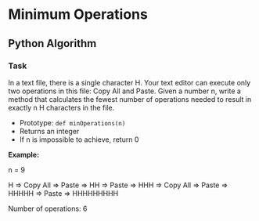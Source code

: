 # Minimum Operations

## Python Algorithm

### Task

In a text file, there is a single character H. Your text editor can execute only two operations in this file: Copy All and Paste. Given a number n, write a method that calculates the fewest number of operations needed to result in exactly n H characters in the file.

- Prototype: `def minOperations(n)`
- Returns an integer
- If n is impossible to achieve, return 0

**Example:**

n = 9

H => Copy All => Paste => HH => Paste => HHH => Copy All => Paste => HHHHH => Paste => HHHHHHHHH

Number of operations: 6
